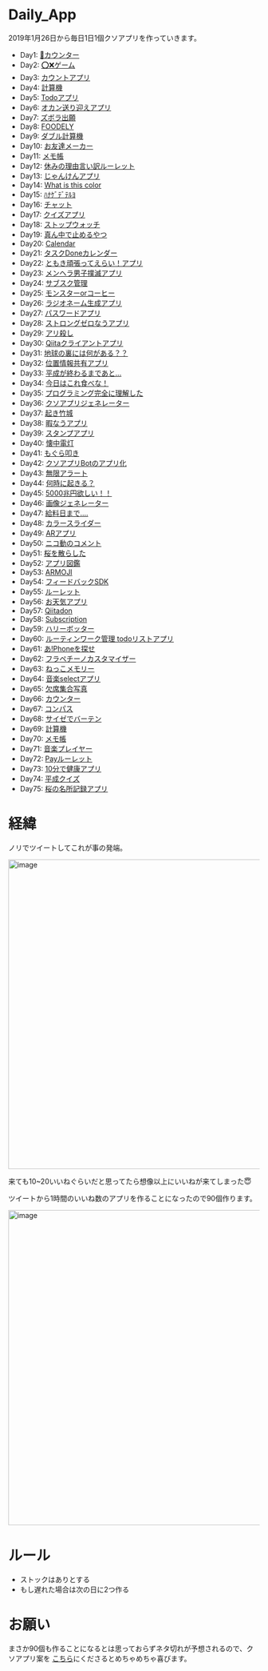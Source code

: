 # Daily_App

2019年1月26日から毎日1日1個クソアプリを作っていきます。



- Day1: [💩カウンター](https://github.com/tomoki69386/Daily_App/blob/master/01/README.md)
- Day2: [⭕❌ゲーム](https://github.com/tomoki69386/Daily_App/blob/master/02/README.md)
- Day3: [カウントアプリ](https://github.com/tomoki69386/Daily_App/blob/master/03/README.md)
- Day4: [計算機](https://github.com/tomoki69386/Daily_App/blob/master/04/README.md)
- Day5: [Todoアプリ](https://github.com/tomoki69386/Daily_App/blob/master/05/README.md)
- Day6: [オカン送り迎えアプリ](https://github.com/tomoki69386/Daily_App/blob/master/06/README.md)
- Day7: [ズボラ出願](https://github.com/tomoki69386/Daily_App/blob/master/07/README.md)
- Day8: [FOODELY](https://github.com/tomoki69386/Daily_App/blob/master/08/README.md)
- Day9: [ダブル計算機](https://github.com/tomoki69386/Daily_App/blob/master/09/README.md)
- Day10: [お友達メーカー](https://github.com/tomoki69386/Daily_App/blob/master/10/README.md)
- Day11: [メモ帳](https://github.com/tomoki69386/Daily_App/blob/master/11/README.md)
- Day12: [休みの理由言い訳ルーレット](https://github.com/tomoki69386/Daily_App/blob/master/12/README.md)
- Day13: [じゃんけんアプリ](https://github.com/tomoki69386/Daily_App/blob/master/13/README.md)
- Day14: [What is this color](https://github.com/tomoki69386/Daily_App/blob/master/14/README.md)
- Day15: [ﾊﾅｹﾞﾃﾞﾃﾙﾖ](https://github.com/tomoki69386/Daily_App/blob/master/15/README.md)
- Day16: [チャット](https://github.com/tomoki69386/Daily_App/blob/master/16/README.md)
- Day17: [クイズアプリ](https://github.com/tomoki69386/Daily_App/blob/master/17/README.md)
- Day18: [ストップウォッチ](https://github.com/tomoki69386/Daily_App/blob/master/18/README.md)
- Day19: [真ん中で止めるやつ](https://github.com/tomoki69386/Daily_App/blob/master/19/README.md)
- Day20: [Calendar](https://github.com/tomoki69386/Daily_App/blob/master/20/README.md)
- Day21: [タスクDoneカレンダー](https://github.com/tomoki69386/Daily_App/blob/master/21/README.md)
- Day22: [ともき頑張ってえらい！アプリ](https://github.com/tomoki69386/Daily_App/blob/master/22/README.md)
- Day23: [メンヘラ男子撲滅アプリ](https://github.com/tomoki69386/Daily_App/blob/master/23/README.md)
- Day24: [サブスク管理](https://github.com/tomoki69386/Daily_App/blob/master/24/README.md)
- Day25: [モンスターorコーヒー](https://github.com/tomoki69386/Daily_App/blob/master/25/README.md)
- Day26: [ラジオネーム生成アプリ](https://github.com/tomoki69386/Daily_App/blob/master/26/README.md)
- Day27: [パスワードアプリ](https://github.com/tomoki69386/Daily_App/blob/master/27/README.md)
- Day28: [ストロングゼロなうアプリ](https://github.com/tomoki69386/Daily_App/blob/master/28/README.md)
- Day29: [アリ殺し](https://github.com/tomoki69386/Daily_App/blob/master/29/README.md)
- Day30: [Qiitaクライアントアプリ](https://github.com/tomoki69386/Daily_App/blob/master/30/README.md)
- Day31: [地球の裏には何がある？？](https://github.com/tomoki69386/Daily_App/blob/master/31/README.md)
- Day32: [位置情報共有アプリ](https://github.com/tomoki69386/Daily_App/blob/master/32/README.md)
- Day33: [平成が終わるまであと...](https://github.com/tomoki69386/Daily_App/blob/master/33/README.md)
- Day34: [今日はこれ食べな！](https://github.com/tomoki69386/Daily_App/blob/master/34/README.md)
- Day35: [プログラミング完全に理解した](https://github.com/tomoki69386/Daily_App/blob/master/35/README.md)
- Day36: [クソアプリジェネレーター](https://github.com/tomoki69386/Daily_App/blob/master/36/README.md)
- Day37: [起き竹城](https://github.com/tomoki69386/Daily_App/blob/master/37/README.md)
- Day38: [暇なうアプリ](https://github.com/tomoki69386/Daily_App/blob/master/38/README.md)
- Day39: [スタンプアプリ](https://github.com/tomoki69386/Daily_App/blob/master/39/README.md)
- Day40: [懐中電灯](https://github.com/tomoki69386/Daily_App/blob/master/40/README.md)
- Day41: [もぐら叩き](https://github.com/tomoki69386/Daily_App/blob/master/41/README.md)
- Day42: [クソアプリBotのアプリ化](https://github.com/tomoki69386/Daily_App/blob/master/42/README.md)
- Day43: [無限アラート](https://github.com/tomoki69386/Daily_App/blob/master/43/README.md)
- Day44: [何時に起きる？](https://github.com/tomoki69386/Daily_App/blob/master/44/README.md)
- Day45: [5000兆円欲しい！！](https://github.com/tomoki69386/Daily_App/blob/master/45/README.md)
- Day46: [画像ジェネレーター](https://github.com/tomoki69386/Daily_App/blob/master/46/README.md)
- Day47: [給料日まで....](https://github.com/tomoki69386/Daily_App/blob/master/47/README.md)
- Day48: [カラースライダー](https://github.com/tomoki69386/Daily_App/blob/master/48/README.md)
- Day49: [ARアプリ](https://github.com/tomoki69386/Daily_App/blob/master/49/README.md)
- Day50: [ニコ動のコメント](https://github.com/tomoki69386/Daily_App/blob/master/50/README.md)
- Day51: [桜を散らした](https://github.com/tomoki69386/Daily_App/blob/master/51/README.md)
- Day52: [アプリ図鑑](https://github.com/tomoki69386/Daily_App/blob/master/52/README.md)
- Day53: [ARMOJI](https://github.com/tomoki69386/Daily_App/blob/master/53/README.md)
- Day54: [フィードバックSDK](https://github.com/tomoki69386/Daily_App/blob/master/54/README.md)
- Day55: [ルーレット](https://github.com/tomoki69386/Daily_App/blob/master/55/README.md)
- Day56: [お天気アプリ](https://github.com/tomoki69386/Daily_App/blob/master/56/README.md)
- Day57: [Qiitadon](https://github.com/tomoki69386/Daily_App/blob/master/57/README.md)
- Day58: [Subscription](https://github.com/tomoki69386/Daily_App/blob/master/58/README.md)
- Day59: [ハリーボッター](https://github.com/tomoki69386/Daily_App/blob/master/59/README.md)
- Day60: [ルーティンワーク管理 todoリストアプリ](https://github.com/tomoki69386/Daily_App/blob/master/60/README.md)
- Day61: [あ!Phoneを探せ](https://github.com/tomoki69386/Daily_App/blob/master/61/README.md)
- Day62: [フラペチーノカスタマイザー](https://github.com/tomoki69386/Daily_App/blob/master/62/README.md)
- Day63: [ねっこメモリー](https://github.com/tomoki69386/Daily_App/blob/master/63/README.md)
- Day64: [音楽selectアプリ](https://github.com/tomoki69386/Daily_App/blob/master/64/README.md)
- Day65: [欠席集合写真](https://github.com/tomoki69386/Daily_App/blob/master/65/README.md)
- Day66: [カウンター](https://github.com/tomoki69386/Daily_App/blob/master/66/README.md)
- Day67: [コンパス](https://github.com/tomoki69386/Daily_App/blob/master/67/README.md)
- Day68: [サイゼでバーテン](https://github.com/tomoki69386/Daily_App/blob/master/68/README.md)
- Day69: [計算機](https://github.com/tomoki69386/Daily_App/blob/master/69/README.md)
- Day70: [メモ帳](https://github.com/tomoki69386/Daily_App/blob/master/70/README.md)
- Day71: [音楽プレイヤー](https://github.com/tomoki69386/Daily_App/blob/master/71/README.md)
- Day72: [Payルーレット](https://github.com/tomoki69386/Daily_App/blob/master/72/README.md)
- Day73: [10分で健康アプリ](https://github.com/tomoki69386/Daily_App/blob/master/73/README.md)
- Day74: [平成クイズ](https://github.com/tomoki69386/Daily_App/blob/master/74/README.md)
- Day75: [桜の名所記録アプリ](https://github.com/tomoki69386/Daily_App/blob/master/75/README.md)

# 経緯

ノリでツイートしてこれが事の発端。

<img width="619" alt="image" src="https://user-images.githubusercontent.com/28350464/51778740-be8f4b00-2146-11e9-9649-459dc25ea5c4.png">

来ても10~20いいねぐらいだと思ってたら想像以上にいいねが来てしまった😇



ツイートから1時間のいいね数のアプリを作ることになったので90個作ります。



<img width="630" alt="image" src="https://user-images.githubusercontent.com/28350464/51778816-1c239780-2147-11e9-9ee8-5b0f6363c2e6.png">



# ルール

- ストックはありとする
- もし遅れた場合は次の日に2つ作る



# お願い

まさか90個も作ることになるとは思っておらずネタ切れが予想されるので、クソアプリ案を [こちら](https://goo.gl/forms/r94Ad5JfqP7kExsi1)にくださるとめちゃめちゃ喜びます。



